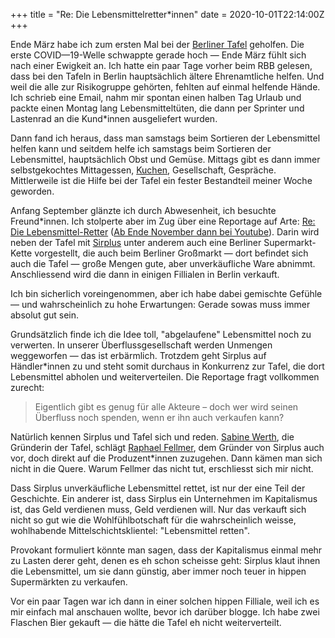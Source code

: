 +++
title = "Re: Die Lebensmittelretter*innen"
date = 2020-10-01T22:14:00Z
+++

Ende März habe ich zum ersten Mal bei der [Berliner Tafel](https://www.berliner-tafel.de/berliner-tafel/) geholfen. Die erste COVID—19-Welle schwappte gerade hoch — Ende März fühlt sich nach einer Ewigkeit an. Ich hatte ein paar Tage vorher beim RBB gelesen, dass bei den Tafeln in Berlin hauptsächlich ältere Ehrenamtliche helfen. Und weil die alle zur Risikogruppe gehörten, fehlten auf einmal helfende Hände. Ich schrieb eine Email, nahm mir spontan einen halben Tag Urlaub und packte einen Montag lang Lebensmitteltüten, die dann per Sprinter und Lastenrad an die Kund\*innen ausgeliefert wurden.

<!-- more -->

Dann fand ich heraus, dass man samstags beim Sortieren der Lebensmittel helfen kann und seitdem helfe ich samstags beim Sortieren der Lebensmittel, hauptsächlich Obst und Gemüse. Mittags gibt es dann immer selbstgekochtes Mittagessen, [Kuchen](https://zeitschlag.blog/2020/07/07/on-last-saturday.html), Gesellschaft, Gespräche. Mittlerweile ist die Hilfe bei der Tafel ein fester Bestandteil meiner Woche geworden.

Anfang September glänzte ich durch Abwesenheit, ich besuchte Freund\*innen. Ich stolperte aber im Zug über eine Reportage auf Arte: [Re: Die Lebensmittel-Retter](https://www.arte.tv/de/videos/090637-012-A/re-die-lebensmittel-retter/) ([Ab Ende November dann bei Youtube](https://www.youtube.com/watch?v=NDEVC6gRTp4)). Darin wird neben der Tafel mit [Sirplus](https://sirplus.de) unter anderem auch eine Berliner Supermarkt-Kette vorgestellt, die auch beim Berliner Großmarkt — dort befindet sich auch die Tafel — große Mengen gute, aber unverkäufliche Ware abnimmt. Anschliessend wird die dann in einigen Fillialen in Berlin verkauft.

Ich bin sicherlich voreingenommen, aber ich habe dabei gemischte Gefühle — und wahrscheinlich zu hohe Erwartungen: Gerade sowas muss immer absolut gut sein.

Grundsätzlich finde ich die Idee toll, "abgelaufene" Lebensmittel noch zu verwerten. In unserer Überflussgesellschaft werden Unmengen weggeworfen — das ist erbärmlich. Trotzdem geht Sirplus auf Händler\*innen zu und steht somit durchaus in Konkurrenz zur Tafel, die dort Lebensmittel abholen und weiterverteilen. Die Reportage fragt vollkommen zurecht:

> Eigentlich gibt es genug für alle Akteure – doch wer wird seinen Überfluss noch spenden, wenn er ihn auch verkaufen kann?

Natürlich kennen Sirplus und Tafel sich und reden. [Sabine Werth](https://de.wikipedia.org/wiki/Sabine_Werth), die Gründerin der Tafel, schlägt [Raphael Fellmer](http://www.raphaelfellmer.de/raphael-fellmer/), dem Gründer von Sirplus auch vor, doch direkt auf die Produzent\*innen zuzugehen. Dann kämen man sich nicht in die Quere. Warum Fellmer das nicht tut, erschliesst sich mir nicht.

Dass Sirplus unverkäufliche Lebensmittel rettet, ist nur der eine Teil der Geschichte. Ein anderer ist, dass Sirplus ein Unternehmen im Kapitalismus ist, das Geld verdienen muss, Geld verdienen will. Nur das verkauft sich nicht so gut wie die Wohlfühlbotschaft für die wahrscheinlich weisse, wohlhabende Mittelschichtsklientel: "Lebensmittel retten".

Provokant formuliert könnte man sagen, dass der Kapitalismus einmal mehr zu Lasten derer geht, denen es eh schon scheisse geht: Sirplus klaut ihnen die Lebensmittel, um sie dann günstig, aber immer noch teuer in hippen Supermärkten zu verkaufen. 

Vor ein paar Tagen war ich dann in einer solchen hippen Filliale, weil ich es mir einfach mal anschauen wollte, bevor ich darüber blogge. Ich habe zwei Flaschen Bier gekauft — die hätte die Tafel eh nicht weiterverteilt.